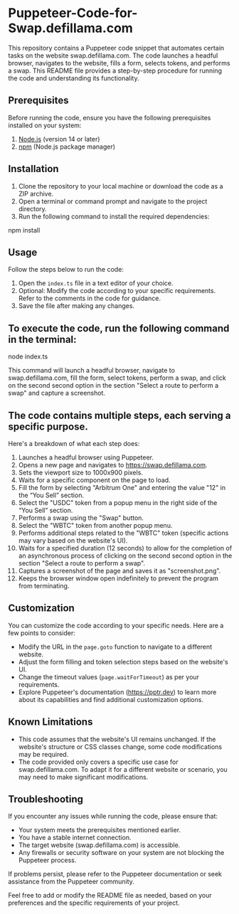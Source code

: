 # Puppeteer-Code-for-Swap.defillama.com

This repository contains a Puppeteer code snippet that automates certain tasks on the website swap.defillama.com. The code launches a headful browser, navigates to the website, fills a form, selects tokens, and performs a swap. This README file provides a step-by-step procedure for running the code and understanding its functionality.

## Prerequisites

Before running the code, ensure you have the following prerequisites installed on your system:

1. [Node.js](https://nodejs.org) (version 14 or later)
2. [npm](https://www.npmjs.com/) (Node.js package manager)

## Installation

1. Clone the repository to your local machine or download the code as a ZIP archive.
2. Open a terminal or command prompt and navigate to the project directory.
3. Run the following command to install the required dependencies:

npm install

## Usage

Follow the steps below to run the code:

1. Open the `index.ts` file in a text editor of your choice.
2. Optional: Modify the code according to your specific requirements. Refer to the comments in the code for guidance.
3. Save the file after making any changes.

## To execute the code, run the following command in the terminal:

node index.ts


This command will launch a headful browser, navigate to swap.defillama.com, fill the form, select tokens, perform a swap, and click on the second second option in the section "Select a route to perform a swap" and capture a screenshot.

## The code contains multiple steps, each serving a specific purpose. 

Here's a breakdown of what each step does:

1. Launches a headful browser using Puppeteer.
2. Opens a new page and navigates to https://swap.defillama.com.
3. Sets the viewport size to 1000x900 pixels.
4. Waits for a specific component on the page to load.
5. Fill the form by selecting "Arbitrum One" and entering the value "12" in the “You Sell” section.
6. Select the "USDC" token from a popup menu in the right side of the “You Sell” section.
7. Performs a swap using the "Swap" button.
8. Select the "WBTC" token from another popup menu.
9. Performs additional steps related to the "WBTC" token (specific actions may vary based on the website's UI).
10. Waits for a specified duration (12 seconds) to allow for the completion of an asynchronous process of clicking on the second second option in the section "Select a route to perform a swap".
11. Captures a screenshot of the page and saves it as "screenshot.png".
12. Keeps the browser window open indefinitely to prevent the program from terminating.

## Customization

You can customize the code according to your specific needs. Here are a few points to consider:

- Modify the URL in the `page.goto` function to navigate to a different website.
- Adjust the form filling and token selection steps based on the website's UI.
- Change the timeout values (`page.waitForTimeout`) as per your requirements.
- Explore Puppeteer's documentation (https://pptr.dev) to learn more about its capabilities and find additional customization options.

## Known Limitations

- This code assumes that the website's UI remains unchanged. If the website's structure or CSS classes change, some code modifications may be required.
- The code provided only covers a specific use case for swap.defillama.com. To adapt it for a different website or scenario, you may need to make significant modifications.

## Troubleshooting

If you encounter any issues while running the code, please ensure that:

- Your system meets the prerequisites mentioned earlier.
- You have a stable internet connection.
- The target website (swap.defillama.com) is accessible.
- Any firewalls or security software on your system are not blocking the Puppeteer process.

If problems persist, please refer to the Puppeteer documentation or seek assistance from the Puppeteer community.

Feel free to add or modify the README file as needed, based on your preferences and the specific requirements of your project.
